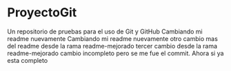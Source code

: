 # ProyectoGit
Un repositorio de pruebas para el uso de Git y GitHub
Cambiando mi readme nuevamente 
Cambiando mi readme nuevamente 
otro cambio mas del readme desde la rama readme-mejorado
tercer cambio desde la rama readme-mejorado
cambio incompleto pero se me fue el commit. Ahora si ya esta completo